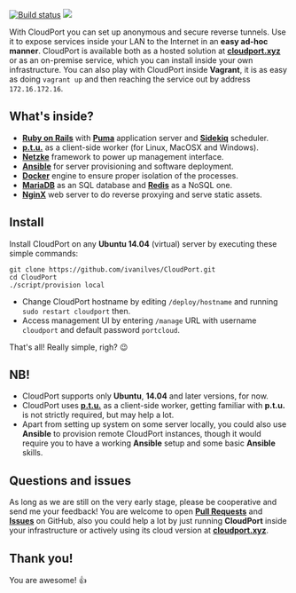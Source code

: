 [![Build status](https://travis-ci.org/ivanilves/CloudPort.svg?branch=master)](https://github.com/ivanilves/CloudPort)
![](https://raw.githubusercontent.com/ivanilves/CloudPort/master/public/images/cloudport.png)

With CloudPort you can set up anonymous and secure reverse tunnels.
Use it to expose services inside your LAN to the Internet in an **easy ad-hoc manner**.
CloudPort is available both as a hosted solution at **[cloudport.xyz](http://cloudport.xyz)** or as an on-premise service, which you can install inside your own infrastructure. You can also play with CloudPort inside **Vagrant**, it is as easy as doing `vagrant up` and then reaching the service out by address `172.16.172.16`.

## What's inside?
* **[Ruby on Rails](http://rubyonrails.org/)** with **[Puma](http://puma.io/)** application server and **[Sidekiq](http://sidekiq.org/)** scheduler.
* **[p.t.u.](https://github.com/ivanilves/ptu)** as a client-side worker (for Linux, MacOSX and Windows).
* **[Netzke](http://netzke.org/)** framework to power up management interface.
* **[Ansible](https://www.ansible.com/)** for server provisioning and software deployment.
* **[Docker](https://www.docker.com/)** engine to ensure proper isolation of the processes.
* **[MariaDB](https://mariadb.org/)** as an SQL database and **[Redis](http://redis.io/)** as a NoSQL one.
* **[NginX](http://nginx.org/)** web server to do reverse proxying and serve static assets.

## Install
Install CloudPort on any **Ubuntu 14.04** (virtual) server by executing these simple commands:
```
git clone https://github.com/ivanilves/CloudPort.git
cd CloudPort
./script/provision local
```
* Change CloudPort hostname by editing `/deploy/hostname` and running `sudo restart cloudport` then.
* Access management UI by entering `/manage` URL with username `cloudport` and default password `portcloud`.

That's all! Really simple, righ? :wink:

## NB!
* CloudPort supports only **Ubuntu**, **14.04** and later versions, for now.
* CloudPort uses **[p.t.u.](https://github.com/ivanilves/ptu)** as a client-side worker,
getting familiar with **p.t.u.** is not strictly required, but may help a lot.
* Apart from setting up system on some server locally, you could also use **Ansible** to provision remote CloudPort instances, though it would require you to have a working **Ansible** setup and some basic **Ansible** skills.

## Questions and issues
As long as we are still on the very early stage, please be cooperative and send me your feedback!
You are welcome to open **[Pull Requests](https://github.com/ivanilves/CloudPort/pulls)** and **[Issues](https://github.com/ivanilves/CloudPort/issues)** on GitHub, also you could help a lot by just running **CloudPort** inside your infrastructure or actively using its cloud version at **[cloudport.xyz](http://cloudport.xyz)**.

## Thank you!
You are awesome! :+1:
